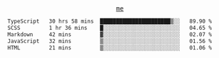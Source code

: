 <p align="center">
  <samp>
    <a href="https://yiwwhl.com">me</a>
  </samp>
</p>

<!--START_SECTION:waka-->

```txt
TypeScript   30 hrs 58 mins  ██████████████████████▒░░   89.90 %
SCSS         1 hr 36 mins    █░░░░░░░░░░░░░░░░░░░░░░░░   04.65 %
Markdown     42 mins         ▓░░░░░░░░░░░░░░░░░░░░░░░░   02.07 %
JavaScript   32 mins         ▒░░░░░░░░░░░░░░░░░░░░░░░░   01.56 %
HTML         21 mins         ▒░░░░░░░░░░░░░░░░░░░░░░░░   01.06 %
```

<!--END_SECTION:waka-->